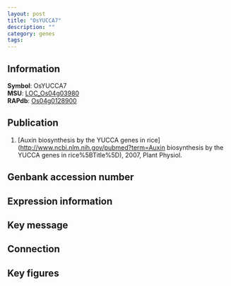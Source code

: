 ```yaml
---
layout: post
title: "OsYUCCA7"
description: ""
category: genes
tags: 
---
```


## Information
__Symbol__: OsYUCCA7  
__MSU__: [LOC_Os04g03980](http://rice.plantbiology.msu.edu/cgi-bin/ORF_infopage.cgi?orf=LOC_Os04g03980)  
__RAPdb__: [Os04g0128900](http://rapdb.dna.affrc.go.jp/viewer/gbrowse_details/irgsp1?name=Os04g0128900)  

## Publication
1. [Auxin biosynthesis by the YUCCA genes in rice](http://www.ncbi.nlm.nih.gov/pubmed?term=Auxin biosynthesis by the YUCCA genes in rice%5BTitle%5D), 2007, Plant Physiol.

## Genbank accession number

## Expression information

## Key message

## Connection

## Key figures


